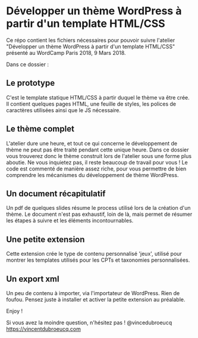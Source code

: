 # Développer un thème WordPress à partir d'un template HTML/CSS

Ce répo contient les fichiers nécessaires pour pouvoir suivre l'atelier "Développer un thème WordPress à partir d'un template HTML/CSS" présenté au WordCamp Paris 2018, 9 Mars 2018.

Dans ce dossier :

## Le prototype
C'est le template statique HTML/CSS à partir duquel le thème va être crée. Il contient quelques pages HTML, une feuille de styles, les polices de caractères utilisées ainsi que le JS nécessaire.

## Le thème complet
L'atelier dure une heure, et tout ce qui concerne le développement de thème ne peut pas être traité pendant cette unique heure.
Dans ce dossier vous trouverez donc le thème construit lors de l'atelier sous une forme plus aboutie.
Ne vous inquietez pas, il reste beaucoup de travail pour vous !
Le code est commenté de manière assez riche, pour vous permettre de bien comprendre les mécanismes du développement de thème WordPress.

## Un document récapitulatif
Un pdf de quelques slides résume le process utilisé lors de la création d'un thème. Le document n'est pas exhaustif, loin de là, mais permet de résumer les étapes à suivre et les éléments incontournables.

## Une petite extension
Cette extension crée le type de contenu personnalisé 'jeux', utilisé pour montrer les templates utilisés pour les CPTs et taxonomies personnalisées.

## Un export xml
Un peu de contenu à importer, via l'importateur de WordPress. Rien de foufou. Pensez juste à installer et activer la petite extension au préalable.

Enjoy !

Si vous avez la moindre question, n'hésitez pas !
@vincedubroeucq
https://vincentdubroeucq.com
